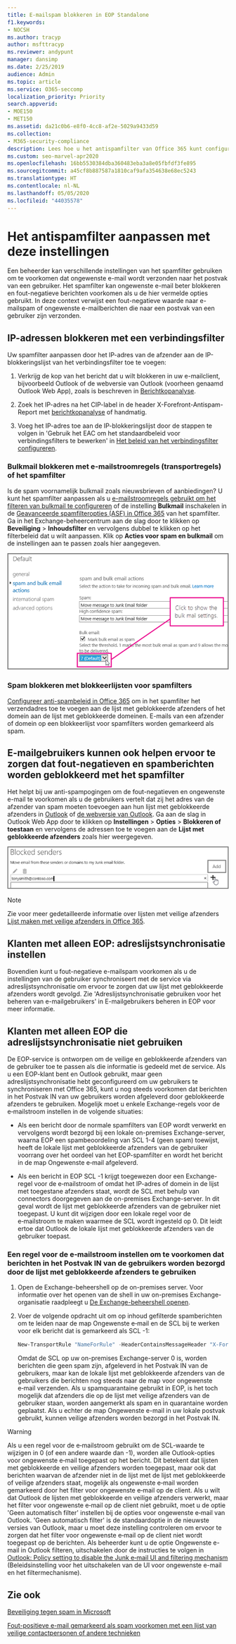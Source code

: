 ```yaml
---
title: E-mailspam blokkeren in EOP Standalone
f1.keywords:
- NOCSH
ms.author: tracyp
author: msfttracyp
ms.reviewer: andypunt
manager: dansimp
ms.date: 2/25/2019
audience: Admin
ms.topic: article
ms.service: O365-seccomp
localization_priority: Priority
search.appverid:
- MOE150
- MET150
ms.assetid: da21c0b6-e8f0-4cc8-af2e-5029a9433d59
ms.collection:
- M365-security-compliance
description: Lees hoe u het antispamfilter van Office 365 kunt configureren om ongewenste e-mail te blokkeren en fout-negatieve berichten te voorkomen.
ms.custom: seo-marvel-apr2020
ms.openlocfilehash: 16bb5530384dba360483eba3a8e05fbfdf3fe895
ms.sourcegitcommit: a45cf8b887587a1810caf9afa354638e68ec5243
ms.translationtype: HT
ms.contentlocale: nl-NL
ms.lasthandoff: 05/05/2020
ms.locfileid: "44035578"
---
```

# <a name="customize-the-anti-spam-filter-with-these-settings"></a>Het antispamfilter aanpassen met deze instellingen

Een beheerder kan verschillende instellingen van het spamfilter gebruiken om te voorkomen dat ongewenste e-mail wordt verzonden naar het postvak van een gebruiker. Het spamfilter kan ongewenste e-mail beter blokkeren en fout-negatieve berichten voorkomen als u de hier vermelde opties gebruikt. In deze context verwijst een fout-negatieve waarde naar e-mailspam of ongewenste e-mailberichten die naar een postvak van een gebruiker zijn verzonden.

## <a name="block-ip-addresses-with-a-connection-filter"></a>IP-adressen blokkeren met een verbindingsfilter

Uw spamfilter aanpassen door het IP-adres van de afzender aan de IP-blokkeringslijst van het verbindingsfilter toe te voegen:

1. Verkrijg de kop van het bericht dat u wilt blokkeren in uw e-mailclient, bijvoorbeeld Outlook of de webversie van Outlook (voorheen genaamd Outlook Web App), zoals is beschreven in [Berichtkopanalyse](https://support.office.com/article/cd039382-dc6e-4264-ac74-c048563d212c).

2. Zoek het IP-adres na het CIP-label in de header X-Forefront-Antispam-Report met [berichtkopanalyse](https://testconnectivity.microsoft.com/?tabid=mha) of handmatig.

3. Voeg het IP-adres toe aan de IP-blokkeringslijst door de stappen te volgen in 'Gebruik het EAC om het standaardbeleid voor verbindingsfilters te bewerken' in [Het beleid van het verbindingsfilter configureren](configure-the-connection-filter-policy.md).

### <a name="block-bulk-mail-with-mail-flow-rules-transport-rules-or-the-spam-filter"></a>Bulkmail blokkeren met e-mailstroomregels (transportregels) of het spamfilter

Is de spam voornamelijk bulkmail zoals nieuwsbrieven of aanbiedingen? U kunt het spamfilter aanpassen als u [e-mailstroomregels gebruikt om het filteren van bulkmail te configureren](use-transport-rules-to-configure-bulk-email-filtering.md) of de instelling **Bulkmail** inschakelen in de [Geavanceerde spamfilteropties (ASF) in Office 365](advanced-spam-filtering-asf-options.md) van het spamfilter. Ga in het Exchange-beheercentrum aan de slag door te klikken op **Beveiliging** \> **Inhoudsfilter** en vervolgens dubbel te klikken op het filterbeleid dat u wilt aanpassen. Klik op **Acties voor spam en bulkmail** om de instellingen aan te passen zoals hier aangegeven.

![Het filter voor bulkmail instellen in Exchange Online](../../media/a45095c2-269d-45b8-a76c-999b5e78da68.png)

### <a name="block-email-spam-using-spam-filter-block-lists"></a>Spam blokkeren met blokkeerlijsten voor spamfilters

[Configureer anti-spambeleid in Office 365](configure-your-spam-filter-policies.md) om in het spamfilter het verzendadres toe te voegen aan de lijst met geblokkeerde afzenders of het domein aan de lijst met geblokkeerde domeinen. E-mails van een afzender of domein op een blokkeerlijst voor spamfilters worden gemarkeerd als spam.

## <a name="email-users-can-also-help-ensure-that-false-negative-and-email-spam-is-blocked-with-spam-filter"></a>E-mailgebruikers kunnen ook helpen ervoor te zorgen dat fout-negatieven en spamberichten worden geblokkeerd met het spamfilter

Het helpt bij uw anti-spampogingen om de fout-negatieven en ongewenste e-mail te voorkomen als u de gebruikers vertelt dat zij het adres van de afzender van spam moeten toevoegen aan hun lijst met geblokkeerde afzenders in [Outlook](https://support.office.com/article/5ae3ea8e-cf41-4fa0-b02a-3b96e21de089) of [de webversie van Outlook](https://support.office.com/article/db786e79-54e2-40cc-904f-d89d57b7f41d). Ga aan de slag in Outlook Web App door te klikken op **Instellingen** \> **Opties** \> **Blokkeren of toestaan** en vervolgens de adressen toe te voegen aan de **Lijst met geblokkeerde afzenders** zoals hier weergegeven.

![Blokkeren van een afzender in webversie van Outlook](../../media/fdf51381-2527-4819-ac2a-5dff84d2a36d.png)

> [!NOTE]
> Zie voor meer gedetailleerde informatie over lijsten met veilige afzenders [Lijst maken met veilige afzenders in Office 365](create-safe-sender-lists-in-office-365.md).

## <a name="eop-only-customers-set-up-directory-synchronization"></a>Klanten met alleen EOP: adreslijstsynchronisatie instellen

Bovendien kunt u fout-negatieve e-mailspam voorkomen als u de instellingen van de gebruiker synchroniseert met de service via adreslijstsynchronisatie om ervoor te zorgen dat uw lijst met geblokkeerde afzenders wordt gevolgd. Zie 'Adreslijstsynchronisatie gebruiken voor het beheren van e-mailgebruikers' in E-mailgebruikers beheren in EOP voor meer informatie.

## <a name="eop-only-customers-who-are-not-using-directory-synchronization"></a>Klanten met alleen EOP die adreslijstsynchronisatie niet gebruiken

De EOP-service is ontworpen om de veilige en geblokkeerde afzenders van de gebruiker toe te passen als die informatie is gedeeld met de service. Als u een EOP-klant bent en Outlook gebruikt, maar geen adreslijstsynchronisatie hebt geconfigureerd om uw gebruikers te synchroniseren met Office 365, kunt u nog steeds voorkomen dat berichten in het Postvak IN van uw gebruikers worden afgeleverd door geblokkeerde afzenders te gebruiken. Mogelijk moet u enkele Exchange-regels voor de e‑mailstroom instellen in de volgende situaties:

- Als een bericht door de normale spamfilters van EOP wordt verwerkt en vervolgens wordt bezorgd bij een lokale on-premises Exchange-server, waarna EOP een spambeoordeling van SCL 1-4 (geen spam) toewijst, heeft de lokale lijst met geblokkeerde afzenders van de gebruiker voorrang over het oordeel van het EOP-spamfilter en wordt het bericht in de map Ongewenste e‑mail afgeleverd.

- Als een bericht in EOP SCL -1 krijgt toegewezen door een Exchange-regel voor de e‑mailstroom of omdat het IP-adres of domein in de lijst met toegestane afzenders staat, wordt de SCL met behulp van connectors doorgegeven aan de on-premises Exchange-server. In dit geval wordt de lijst met geblokkeerde afzenders van de gebruiker niet toegepast. U kunt dit wijzigen door een lokale regel voor de e‑mailstroom te maken waarmee de SCL wordt ingesteld op 0. Dit leidt ertoe dat Outlook de lokale lijst met geblokkeerde afzenders van de gebruiker toepast.

### <a name="to-set-up-a-mail-flow-rule-to-stop-messages-from-being-delivered-to-your-users-inbox-by-using-the-blocked-senders-list"></a>Een regel voor de e‑mailstroom instellen om te voorkomen dat berichten in het Postvak IN van de gebruikers worden bezorgd door de lijst met geblokkeerde afzenders te gebruiken

1. Open de Exchange-beheershell op de on-premises server. Voor informatie over het openen van de shell in uw on-premises Exchange-organisatie raadpleegt u [De Exchange-beheershell openen](https://docs.microsoft.com/powershell/exchange/exchange-server/open-the-exchange-management-shell).

2. Voer de volgende opdracht uit om op inhoud gefilterde spamberichten om te leiden naar de map Ongewenste e‑mail en de SCL bij te werken voor elk bericht dat is gemarkeerd als SCL -1:

   ```powershell
   New-TransportRule "NameForRule" -HeaderContainsMessageHeader "X-Forefront-Antispam-Report" -HeaderContainsWords "SCL:-1" -SetSCL 0
   ```

   Omdat de SCL op uw on-premises Exchange-server 0 is, worden berichten die geen spam zijn, afgeleverd in het Postvak IN van de gebruikers, maar kan de lokale lijst met geblokkeerde afzenders van de gebruikers die berichten nog steeds naar de map voor ongewenste e‑mail verzenden. Als u spamquarantaine gebruikt in EOP, is het toch mogelijk dat afzenders die op de lijst met veilige afzenders van de gebruiker staan, worden aangemerkt als spam en in quarantaine worden geplaatst. Als u echter de map Ongewenste e-mail in uw lokale postvak gebruikt, kunnen veilige afzenders worden bezorgd in het Postvak IN.

> [!WARNING]
> Als u een regel voor de e‑mailstroom gebruikt om de SCL-waarde te wijzigen in 0 (of een andere waarde dan -1), worden alle Outlook-opties voor ongewenste e‑mail toegepast op het bericht. Dit betekent dat lijsten met geblokkeerde en veilige afzenders worden toegepast, maar ook dat berichten waarvan de afzender niet in de lijst met de lijst met geblokkeerde of veilige afzenders staat, mogelijk als ongewenste e‑mail worden gemarkeerd door het filter voor ongewenste e‑mail op de client. Als u wilt dat Outlook de lijsten met geblokkeerde en veilige afzenders verwerkt, maar het filter voor ongewenste e‑mail op de client niet gebruikt, moet u de optie 'Geen automatisch filter' instellen bij de opties voor ongewenste e‑mail van Outlook. 'Geen automatisch filter' is de standaardoptie in de nieuwste versies van Outlook, maar u moet deze instelling controleren om ervoor te zorgen dat het filter voor ongewenste e‑mail op de client niet wordt toegepast op de berichten. Als beheerder kunt u de optie Ongewenste e-mail in Outlook filteren, uitschakelen door de instructies te volgen in [Outlook: Policy setting to disable the Junk e‑mail UI and filtering mechanism](https://support.microsoft.com/kb/2180568) (Beleidsinstelling voor het uitschakelen van de UI voor ongewenste e-mail en het filtermechanisme).

## <a name="see-also"></a>Zie ook

[Beveiliging tegen spam in Microsoft](anti-spam-protection.md)

[Fout-positieve e-mail gemarkeerd als spam voorkomen met een lijst van veilige contactpersonen of andere technieken](prevent-email-from-being-marked-as-spam.md)
